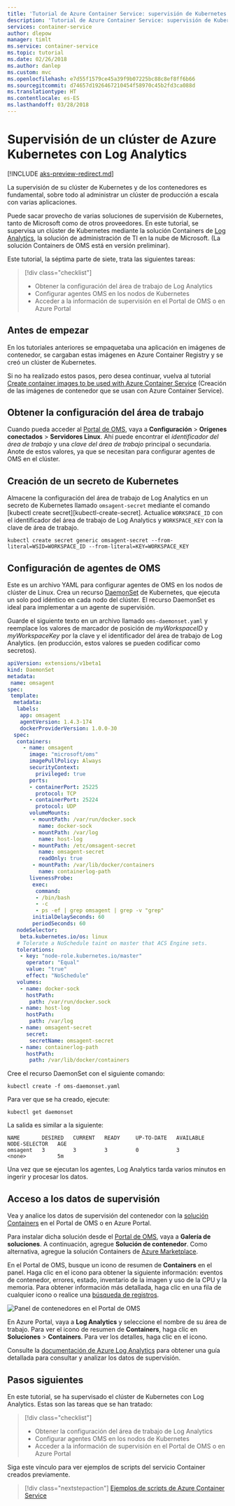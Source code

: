 ```yaml
---
title: 'Tutorial de Azure Container Service: supervisión de Kubernetes'
description: 'Tutorial de Azure Container Service: supervisión de Kubernetes con Log Analytics'
services: container-service
author: dlepow
manager: timlt
ms.service: container-service
ms.topic: tutorial
ms.date: 02/26/2018
ms.author: danlep
ms.custom: mvc
ms.openlocfilehash: e7d55f1579ce45a39f9b07225bc88c8ef8ff6b66
ms.sourcegitcommit: d74657d1926467210454f58970c45b2fd3ca088d
ms.translationtype: HT
ms.contentlocale: es-ES
ms.lasthandoff: 03/28/2018
---
```

# <a name="monitor-a-kubernetes-cluster-with-log-analytics"></a>Supervisión de un clúster de Azure Kubernetes con Log Analytics

[!INCLUDE [aks-preview-redirect.md](../../../includes/aks-preview-redirect.md)]

La supervisión de su clúster de Kubernetes y de los contenedores es fundamental, sobre todo al administrar un clúster de producción a escala con varias aplicaciones. 

Puede sacar provecho de varias soluciones de supervisión de Kubernetes, tanto de Microsoft como de otros proveedores. En este tutorial, se supervisa un clúster de Kubernetes mediante la solución Containers de [Log Analytics](../../operations-management-suite/operations-management-suite-overview.md), la solución de administración de TI en la nube de Microsoft. (La solución Containers de OMS está en versión preliminar).

Este tutorial, la séptima parte de siete, trata las siguientes tareas:

> [!div class="checklist"]
> * Obtener la configuración del área de trabajo de Log Analytics
> * Configurar agentes OMS en los nodos de Kubernetes
> * Acceder a la información de supervisión en el Portal de OMS o en Azure Portal

## <a name="before-you-begin"></a>Antes de empezar

En los tutoriales anteriores se empaquetaba una aplicación en imágenes de contenedor, se cargaban estas imágenes en Azure Container Registry y se creó un clúster de Kubernetes. 

Si no ha realizado estos pasos, pero desea continuar, vuelva al tutorial [Create container images to be used with Azure Container Service](./container-service-tutorial-kubernetes-prepare-app.md) (Creación de las imágenes de contenedor que se usan con Azure Container Service). 

## <a name="get-workspace-settings"></a>Obtener la configuración del área de trabajo

Cuando pueda acceder al [Portal de OMS](https://mms.microsoft.com), vaya a **Configuración** > **Orígenes conectados** > **Servidores Linux**. Ahí puede encontrar el *identificador del área de trabajo* y una *clave del área de trabajo* principal o secundaria. Anote de estos valores, ya que se necesitan para configurar agentes de OMS en el clúster.

## <a name="create-kubernetes-secret"></a>Creación de un secreto de Kubernetes

Almacene la configuración del área de trabajo de Log Analytics en un secreto de Kubernetes llamado `omsagent-secret` mediante el comando [kubectl create secret][kubectl-create-secret]. Actualice `WORKSPACE_ID` con el identificador del área de trabajo de Log Analytics y `WORKSPACE_KEY` con la clave de área de trabajo.

```console
kubectl create secret generic omsagent-secret --from-literal=WSID=WORKSPACE_ID --from-literal=KEY=WORKSPACE_KEY
```

## <a name="set-up-oms-agents"></a>Configuración de agentes de OMS

Este es un archivo YAML para configurar agentes de OMS en los nodos de clúster de Linux. Crea un recurso [DaemonSet](https://kubernetes.io/docs/concepts/workloads/controllers/daemonset/) de Kubernetes, que ejecuta un solo pod idéntico en cada nodo del clúster. El recurso DaemonSet es ideal para implementar a un agente de supervisión. 

Guarde el siguiente texto en un archivo llamado `oms-daemonset.yaml` y reemplace los valores de marcador de posición de *myWorkspaceID* y *myWorkspaceKey* por la clave y el identificador del área de trabajo de Log Analytics. (en producción, estos valores se pueden codificar como secretos).

```YAML
apiVersion: extensions/v1beta1
kind: DaemonSet
metadata:
 name: omsagent
spec:
 template:
  metadata:
   labels:
    app: omsagent
    agentVersion: 1.4.3-174
    dockerProviderVersion: 1.0.0-30
  spec:
   containers:
     - name: omsagent 
       image: "microsoft/oms"
       imagePullPolicy: Always
       securityContext:
         privileged: true
       ports:
       - containerPort: 25225
         protocol: TCP 
       - containerPort: 25224
         protocol: UDP
       volumeMounts:
        - mountPath: /var/run/docker.sock
          name: docker-sock
        - mountPath: /var/log 
          name: host-log
        - mountPath: /etc/omsagent-secret
          name: omsagent-secret
          readOnly: true
        - mountPath: /var/lib/docker/containers 
          name: containerlog-path  
       livenessProbe:
        exec:
         command:
         - /bin/bash
         - -c
         - ps -ef | grep omsagent | grep -v "grep"
        initialDelaySeconds: 60
        periodSeconds: 60
   nodeSelector:
    beta.kubernetes.io/os: linux    
   # Tolerate a NoSchedule taint on master that ACS Engine sets.
   tolerations:
    - key: "node-role.kubernetes.io/master"
      operator: "Equal"
      value: "true"
      effect: "NoSchedule"     
   volumes:
    - name: docker-sock 
      hostPath:
       path: /var/run/docker.sock
    - name: host-log
      hostPath:
       path: /var/log 
    - name: omsagent-secret
      secret:
       secretName: omsagent-secret
    - name: containerlog-path
      hostPath:
       path: /var/lib/docker/containers 
```

Cree el recurso DaemonSet con el siguiente comando:

```azurecli-interactive
kubectl create -f oms-daemonset.yaml
```

Para ver que se ha creado, ejecute:

```azurecli-interactive
kubectl get daemonset
```

La salida es similar a la siguiente:

```azurecli-interactive
NAME       DESIRED   CURRENT   READY     UP-TO-DATE   AVAILABLE   NODE-SELECTOR   AGE
omsagent   3         3         3         0            3           <none>          5m
```

Una vez que se ejecutan los agentes, Log Analytics tarda varios minutos en ingerir y procesar los datos.

## <a name="access-monitoring-data"></a>Acceso a los datos de supervisión

Vea y analice los datos de supervisión del contenedor con la [solución Containers](../../log-analytics/log-analytics-containers.md) en el Portal de OMS o en Azure Portal. 

Para instalar dicha solución desde el [Portal de OMS](https://mms.microsoft.com), vaya a **Galería de soluciones**. A continuación, agregue **Solución de contenedor**. Como alternativa, agregue la solución Containers de [Azure Marketplace](https://azuremarketplace.microsoft.com/marketplace/apps/microsoft.containersoms?tab=Overview).

En el Portal de OMS, busque un icono de resumen de **Containers** en el panel. Haga clic en el icono para obtener la siguiente información: eventos de contenedor, errores, estado, inventario de la imagen y uso de la CPU y la memoria. Para obtener información más detallada, haga clic en una fila de cualquier icono o realice una [búsqueda de registros](../../log-analytics/log-analytics-log-searches.md).

![Panel de contenedores en el Portal de OMS](./media/container-service-tutorial-kubernetes-monitor/oms-containers-dashboard.png)

En Azure Portal, vaya a **Log Analytics** y seleccione el nombre de su área de trabajo. Para ver el icono de resumen de **Containers**, haga clic en **Soluciones** > **Containers**. Para ver los detalles, haga clic en el icono.

Consulte la [documentación de Azure Log Analytics](../../log-analytics/index.yml) para obtener una guía detallada para consultar y analizar los datos de supervisión.

## <a name="next-steps"></a>Pasos siguientes

En este tutorial, se ha supervisado el clúster de Kubernetes con Log Analytics. Estas son las tareas que se han tratado:

> [!div class="checklist"]
> * Obtener la configuración del área de trabajo de Log Analytics
> * Configurar agentes OMS en los nodos de Kubernetes
> * Acceder a la información de supervisión en el Portal de OMS o en Azure Portal


Siga este vínculo para ver ejemplos de scripts del servicio Container creados previamente.

> [!div class="nextstepaction"]
> [Ejemplos de scripts de Azure Container Service](cli-samples.md)
